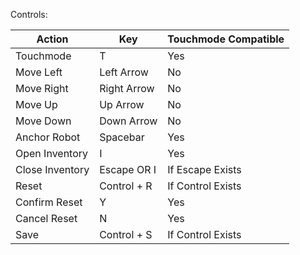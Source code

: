 Controls:

|Action|Key|Touchmode Compatible|
|------|---|--------------------|
|Touchmode|T|Yes|
|Move Left|Left Arrow|No|
|Move Right|Right Arrow|No|
|Move Up|Up Arrow|No|
|Move Down|Down Arrow|No|
|Anchor Robot|Spacebar|Yes|
|Open Inventory|I|Yes|
|Close Inventory|Escape OR I|If Escape Exists|
|Reset|Control + R|If Control Exists|
|Confirm Reset|Y|Yes|
|Cancel Reset|N|Yes|
|Save|Control + S|If Control Exists|
